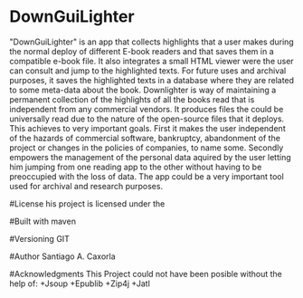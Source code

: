 # DownGuiLighter

"DownGuiLighter" is an app that collects highlights that a user makes during the normal deploy of different E-book readers and that saves them in a compatible e-book file.
It also integrates a small HTML viewer were the user can consult and jump to the highlighted texts. For future uses and archival purposes, it saves the highlighted texts in a database where they are related to some meta-data about the book.
Downlighter is way of maintaining a permanent collection of the highlights of all the books read that is independent from any commercial vendors. It produces files the could be universally read due to the nature of the open-source files that it deploys. 
This  achieves to very important goals. First it makes the user independent of the hazards of commercial software, bankruptcy, abandonment of the project or changes in the policies of companies, to name some. Secondly empowers the management of the personal data aquired by the user letting him jumping from one reading app to the other without having to be preoccupied with the loss of data.
The app could be a very important tool used for archival and research purposes.

#License
his project is licensed under the

#Built with
maven

#Versioning
GIT

#Author
Santiago A. Caxorla

#Acknowledgments
This Project could not have been posible without the help of:
+Jsoup
+Epublib
+Zip4j
+Jatl
